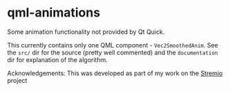 # qml-animations
Some animation functionality not provided by Qt Quick.

This currently contains only one QML component - `Vec2SmoothedAnim`.
See the `src/` dir for the source (pretty well commented) and the `documentation` dir for explanation of the algorithm.

Acknowledgements:
This was developed as part of my work on the [Stremio](http://www.strem.io/) project